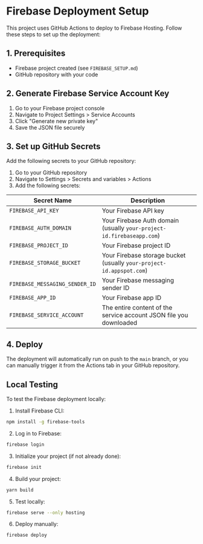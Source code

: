 # Firebase Deployment Setup

This project uses GitHub Actions to deploy to Firebase Hosting. Follow these steps to set up the deployment:

## 1. Prerequisites

- Firebase project created (see `FIREBASE_SETUP.md`)
- GitHub repository with your code

## 2. Generate Firebase Service Account Key

1. Go to your Firebase project console
2. Navigate to Project Settings > Service Accounts
3. Click "Generate new private key"
4. Save the JSON file securely

## 3. Set up GitHub Secrets

Add the following secrets to your GitHub repository:

1. Go to your GitHub repository
2. Navigate to Settings > Secrets and variables > Actions
3. Add the following secrets:

| Secret Name                    | Description                                                           |
| ------------------------------ | --------------------------------------------------------------------- |
| `FIREBASE_API_KEY`             | Your Firebase API key                                                 |
| `FIREBASE_AUTH_DOMAIN`         | Your Firebase Auth domain (usually `your-project-id.firebaseapp.com`) |
| `FIREBASE_PROJECT_ID`          | Your Firebase project ID                                              |
| `FIREBASE_STORAGE_BUCKET`      | Your Firebase storage bucket (usually `your-project-id.appspot.com`)  |
| `FIREBASE_MESSAGING_SENDER_ID` | Your Firebase messaging sender ID                                     |
| `FIREBASE_APP_ID`              | Your Firebase app ID                                                  |
| `FIREBASE_SERVICE_ACCOUNT`     | The entire content of the service account JSON file you downloaded    |

## 4. Deploy

The deployment will automatically run on push to the `main` branch, or you can manually trigger it from the Actions tab in your GitHub repository.

## Local Testing

To test the Firebase deployment locally:

1. Install Firebase CLI:

```bash
npm install -g firebase-tools
```

2. Log in to Firebase:

```bash
firebase login
```

3. Initialize your project (if not already done):

```bash
firebase init
```

4. Build your project:

```bash
yarn build
```

5. Test locally:

```bash
firebase serve --only hosting
```

6. Deploy manually:

```bash
firebase deploy
```
